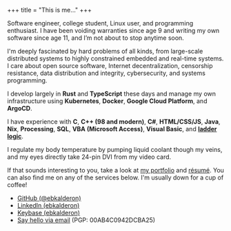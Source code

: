 +++
title = "This is me..."
+++

Software engineer, college student, Linux user, and programming enthusiast. I
have been voiding warranties since age 9 and writing my own software since age
11, and I’m not about to stop anytime soon.

I'm deeply fascinated by hard problems of all kinds, from large-scale
distributed systems to highly constrained embedded and real-time systems. I care
about open source software, Internet decentralization, censorship resistance,
data distribution and integrity, cybersecurity, and systems programming.

I develop largely in **Rust** and **TypeScript** these days and manage my own
infrastructure using **Kubernetes**, **Docker**, **Google Cloud Platform**, and
**ArgoCD**.

I have experience with **C**, **C++ (98 and modern)**, **C#**, **HTML/CSS/JS**,
**Java**, **Nix**, **Processing**, **SQL**, **VBA (Microsoft Access)**, **Visual
Basic**, and [**ladder logic**](https://en.wikipedia.org/wiki/Ladder_logic).

I regulate my body temperature by pumping liquid coolant though my veins, and my
eyes directly take 24-pin DVI from my video card.

If that sounds interesting to you, take a look at [my portfolio](/portfolio) and
[résumé](/resume.pdf). You can also find me on any of the services below.
I'm usually down for a cup of coffee!

* [GitHub (@ebkalderon)](https://github.com/ebkalderon)
* [LinkedIn (ebkalderon)](https://www.linkedin.com/in/ebkalderon)
* [Keybase (ebkalderon)](https://keybase.io/ebkalderon)
* [Say hello via email](mailto:ebkalderon@gmail.com?subject=hi) (PGP: 00AB4C0942DCBA25)
